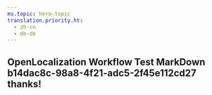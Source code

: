 ```yaml
---
ms.topic: hero-topic
translation.priority.ht: 
  - zh-cn
  - de-de
---
```

## OpenLocalization Workflow Test MarkDown b14dac8c-98a8-4f21-adc5-2f45e112cd27 thanks!
